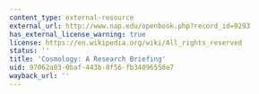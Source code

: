```yaml
---
content_type: external-resource
external_url: http://www.nap.edu/openbook.php?record_id=9293
has_external_license_warning: true
license: https://en.wikipedia.org/wiki/All_rights_reserved
status: ''
title: 'Cosmology: A Research Briefing'
uid: 97062a03-0baf-443b-8f56-fb34096558e7
wayback_url: ''
---
```

